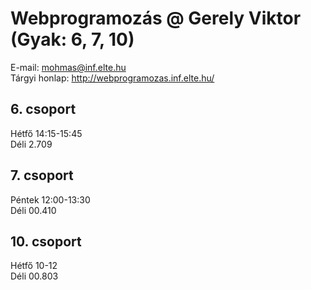 # Webprogramozás @ Gerely Viktor (Gyak: 6, 7, 10)

E-mail: mohmas@inf.elte.hu<br>
Tárgyi honlap: http://webprogramozas.inf.elte.hu/

<h2>6.  csoport</h2>
Hétfő 14:15-15:45<br>
Déli 2.709

<h2>7.  csoport</h2>
Péntek 12:00-13:30<br>
Déli 00.410

<h2>10. csoport</h2>
Hétfő 10-12<br>
Déli 00.803
